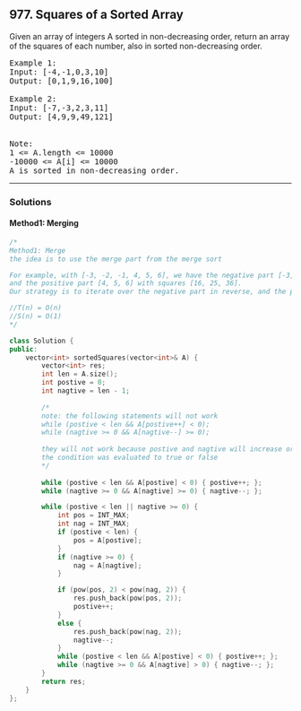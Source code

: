 ## 977. Squares of a Sorted Array

Given an array of integers A sorted in non-decreasing order, return an array of the squares of each number, also in sorted non-decreasing order.

 
<pre>
Example 1:
Input: [-4,-1,0,3,10]
Output: [0,1,9,16,100]

Example 2:
Input: [-7,-3,2,3,11]
Output: [4,9,9,49,121]
 

Note:
1 <= A.length <= 10000
-10000 <= A[i] <= 10000
A is sorted in non-decreasing order.
</pre>

--------------------------------------------------
### Solutions

#### Method1: Merging

```c++
/*
Method1: Merge
the idea is to use the merge part from the merge sort

For example, with [-3, -2, -1, 4, 5, 6], we have the negative part [-3, -2, -1] with squares [9, 4, 1], 
and the positive part [4, 5, 6] with squares [16, 25, 36]. 
Our strategy is to iterate over the negative part in reverse, and the positive part in the forward direction.

//T(n) = O(n)
//S(n) = O(1)
*/

class Solution {
public:
    vector<int> sortedSquares(vector<int>& A) {
        vector<int> res;
        int len = A.size();
        int postive = 0;
        int nagtive = len - 1;
        
        /*
        note: the following statements will not work 
        while (postive < len && A[postive++] < 0);
        while (nagtive >= 0 && A[nagtive--] >= 0);
        
        they will not work because postive and nagtive will increase or decrease regardless
        the condition was evaluated to true or false
        */
        
        while (postive < len && A[postive] < 0) { postive++; };
        while (nagtive >= 0 && A[nagtive] >= 0) { nagtive--; };

        while (postive < len || nagtive >= 0) {
            int pos = INT_MAX;
            int nag = INT_MAX;
            if (postive < len) {
                pos = A[postive];
            }
            if (nagtive >= 0) {
                nag = A[nagtive];
            }

            if (pow(pos, 2) < pow(nag, 2)) {
                res.push_back(pow(pos, 2));
                postive++;
            }
            else {
                res.push_back(pow(nag, 2));
                nagtive--;
            }
            while (postive < len && A[postive] < 0) { postive++; };
            while (nagtive >= 0 && A[nagtive] > 0) { nagtive--; };
        }
        return res;
    }
};
```
